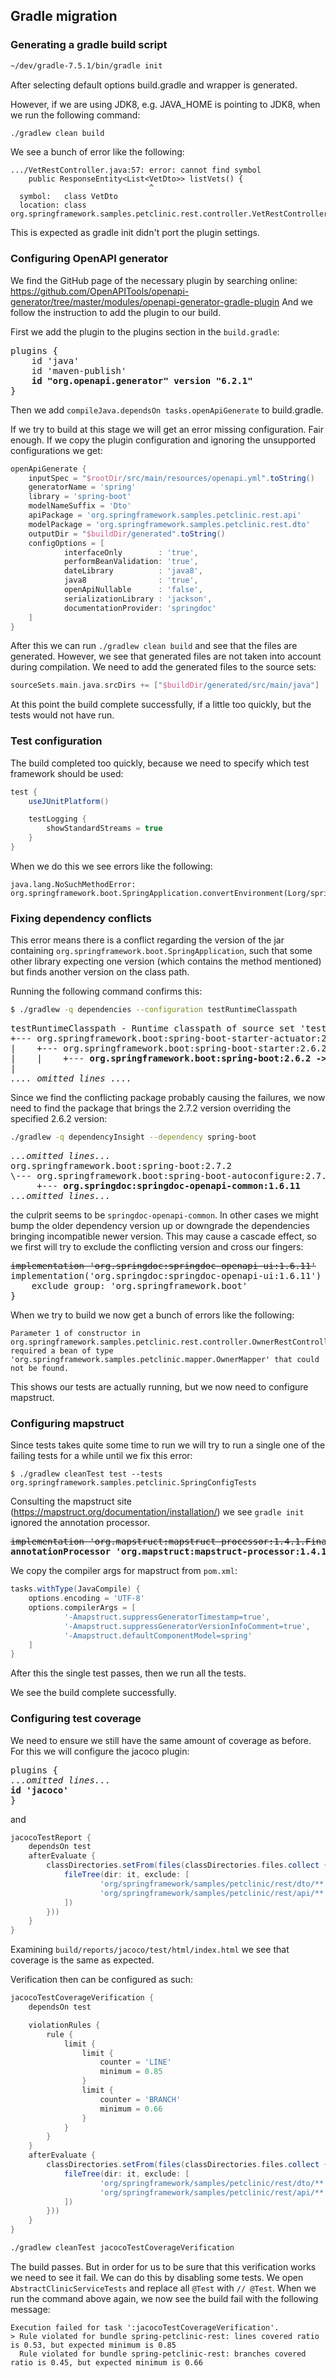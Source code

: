 ## Gradle migration

### Generating a gradle build script

```bash
~/dev/gradle-7.5.1/bin/gradle init
```

After selecting default options build.gradle and wrapper is generated.

However, if we are using JDK8, e.g. JAVA_HOME is pointing to JDK8,
when we run the following command:
```bash
./gradlew clean build
```
We see a bunch of error like the following:
```text
.../VetRestController.java:57: error: cannot find symbol
    public ResponseEntity<List<VetDto>> listVets() {
                               ^
  symbol:   class VetDto
  location: class org.springframework.samples.petclinic.rest.controller.VetRestController
```
This is expected as gradle init didn't port the plugin settings.

### Configuring OpenAPI generator

We find the GitHub page of the necessary plugin by searching online:
https://github.com/OpenAPITools/openapi-generator/tree/master/modules/openapi-generator-gradle-plugin
And we follow the instruction to add the plugin to our build.

First we add the plugin to the plugins section in the `build.gradle`:
<pre>
plugins {
    id 'java'
    id 'maven-publish'
    <strong>id "org.openapi.generator" version "6.2.1"</strong>
}
</pre>

Then we add `compileJava.dependsOn tasks.openApiGenerate` to build.gradle.

If we try to build at this stage we will get an error missing configuration. Fair enough.
If we copy the plugin configuration and ignoring the unsupported configurations we get:
```groovy
openApiGenerate {
    inputSpec = "$rootDir/src/main/resources/openapi.yml".toString()
    generatorName = 'spring'
    library = 'spring-boot'
    modelNameSuffix = 'Dto'
    apiPackage = 'org.springframework.samples.petclinic.rest.api'
    modelPackage = 'org.springframework.samples.petclinic.rest.dto'
    outputDir = "$buildDir/generated".toString()
    configOptions = [
            interfaceOnly        : 'true',
            performBeanValidation: 'true',
            dateLibrary          : 'java8',
            java8                : 'true',
            openApiNullable      : 'false',
            serializationLibrary : 'jackson',
            documentationProvider: 'springdoc'
    ]
}
```

After this we can run `./gradlew clean build` and see that the files are generated. 
However, we see that generated files are not taken into account during compilation.
We need to add the generated files to the source sets:
```groovy
sourceSets.main.java.srcDirs += ["$buildDir/generated/src/main/java"]
```

At this point the build complete successfully, if a little too quickly, but the tests would not have run.

### Test configuration
The build completed too quickly, because we need to specify which test framework should be used:
```groovy
test {
    useJUnitPlatform()

    testLogging {
        showStandardStreams = true
    }
}
```

When we do this we see errors like the following:
```text
java.lang.NoSuchMethodError: org.springframework.boot.SpringApplication.convertEnvironment(Lorg/springframework/core/env/ConfigurableEnvironment;)Lorg/springframework/core/env/StandardEnvironment;
```

### Fixing dependency conflicts

This error means there is a conflict regarding the version of the jar containing `org.springframework.boot.SpringApplication`,
such that some other library expecting one version (which contains the method mentioned) but finds another version on the class path.

Running the following command confirms this:
```bash
$ ./gradlew -q dependencies --configuration testRuntimeClasspath
```

<pre>
testRuntimeClasspath - Runtime classpath of source set 'test'.
+--- org.springframework.boot:spring-boot-starter-actuator:2.6.2
|    +--- org.springframework.boot:spring-boot-starter:2.6.2
|    |    +--- <strong>org.springframework.boot:spring-boot:2.6.2 -> 2.7.2</strong>
|
<i>.... omitted lines ....</i>
</pre>

Since we find the conflicting package probably causing the failures, 
we now need to find the package that brings the 2.7.2 version overriding the specified 2.6.2 version:
```bash
./gradlew -q dependencyInsight --dependency spring-boot
```

<pre>
<i>...omitted lines...</i>
org.springframework.boot:spring-boot:2.7.2
\--- org.springframework.boot:spring-boot-autoconfigure:2.7.2
     +--- <strong>org.springdoc:springdoc-openapi-common:1.6.11</strong>
<i>...omitted lines...</i>
</pre>

the culprit seems to be `springdoc-openapi-common`. In other cases we might bump the older dependency version up 
or downgrade the dependencies bringing incompatible newer version. 
This may cause a cascade effect, so we first will try to exclude the conflicting version and cross our fingers:
<pre>
<del>implementation 'org.springdoc:springdoc-openapi-ui:1.6.11'</del>
<st>implementation('org.springdoc:springdoc-openapi-ui:1.6.11') {
    exclude group: 'org.springframework.boot'
}</st>
</pre>

When we try to build we now get a bunch of errors like the following:

```text
Parameter 1 of constructor in org.springframework.samples.petclinic.rest.controller.OwnerRestController required a bean of type 'org.springframework.samples.petclinic.mapper.OwnerMapper' that could not be found.
```

This shows our tests are actually running, but we now need to configure mapstruct.

### Configuring mapstruct

Since tests takes quite some time to run we will try to run a single one of the failing tests for a while until we fix this error:
```text
$ ./gradlew cleanTest test --tests org.springframework.samples.petclinic.SpringConfigTests
```

Consulting the mapstruct site (https://mapstruct.org/documentation/installation/) we see `gradle init` 
ignored the annotation processor.

<pre>
<del>implementation 'org.mapstruct:mapstruct-processor:1.4.1.Final'</del>
<strong>annotationProcessor 'org.mapstruct:mapstruct-processor:1.4.1.Final'</strong>
</pre>

We copy the compiler args for mapstruct from `pom.xml`:
```groovy
tasks.withType(JavaCompile) {
    options.encoding = 'UTF-8'
    options.compilerArgs = [
            '-Amapstruct.suppressGeneratorTimestamp=true',
            '-Amapstruct.suppressGeneratorVersionInfoComment=true',
            '-Amapstruct.defaultComponentModel=spring'
    ]
}
```

After this the single test passes, then we run all the tests.

We see the build complete successfully.

### Configuring test coverage

We need to ensure we still have the same amount of coverage as before. For this we will configure the jacoco plugin:

<pre>
plugins {
<i>...omitted lines...</i>
<strong>id 'jacoco'</strong>
}
</pre>

and 

```groovy
jacocoTestReport {
    dependsOn test
    afterEvaluate {
        classDirectories.setFrom(files(classDirectories.files.collect {
            fileTree(dir: it, exclude: [
                    'org/springframework/samples/petclinic/rest/dto/**',
                    'org/springframework/samples/petclinic/rest/api/**'
            ])
        }))
    }
}
```

Examining `build/reports/jacoco/test/html/index.html` we see that coverage is the same as expected.

Verification then can be configured as such: 

```groovy
jacocoTestCoverageVerification {
    dependsOn test

    violationRules {
        rule {
            limit {
                limit {
                    counter = 'LINE'
                    minimum = 0.85
                }
                limit {
                    counter = 'BRANCH'
                    minimum = 0.66
                }
            }
        }
    }
    afterEvaluate {
        classDirectories.setFrom(files(classDirectories.files.collect {
            fileTree(dir: it, exclude: [
                    'org/springframework/samples/petclinic/rest/dto/**',
                    'org/springframework/samples/petclinic/rest/api/**'
            ])
        }))
    }
}
```

```bash
./gradlew cleanTest jacocoTestCoverageVerification
```

The build passes. But in order for us to be sure that this verification works we need to see it fail.
We can do this by disabling some tests. We open `AbstractClinicServiceTests` and replace all `@Test` with `// @Test`.
When we run the command above again, we now see the build fail with the following message:

```text
Execution failed for task ':jacocoTestCoverageVerification'.
> Rule violated for bundle spring-petclinic-rest: lines covered ratio is 0.53, but expected minimum is 0.85
  Rule violated for bundle spring-petclinic-rest: branches covered ratio is 0.45, but expected minimum is 0.66
```
